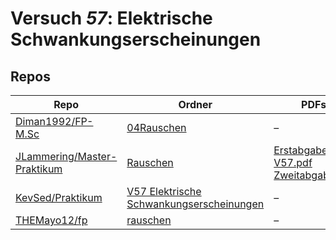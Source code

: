 # Versuch *57*: Elektrische Schwankungserscheinungen

## Repos

|                               Repo                               |                                                                 Ordner                                                                 |                                                                                                                                                                                                                      PDFs                                                                                                                                                                                                                       |
|------------------------------------------------------------------|----------------------------------------------------------------------------------------------------------------------------------------|-------------------------------------------------------------------------------------------------------------------------------------------------------------------------------------------------------------------------------------------------------------------------------------------------------------------------------------------------------------------------------------------------------------------------------------------------|
|[Diman1992/FP-M.Sc](../repo/Diman1992/FP-M.Sc)                    |[04Rauschen](https://github.com/Diman1992/FP-M.Sc/tree/master/04Rauschen)                                                               |–                                                                                                                                                                                                                                                                                                                                                                                                                                                |
|[JLammering/Master-Praktikum](../repo/JLammering/Master-Praktikum)|[Rauschen](https://github.com/JLammering/Master-Praktikum/tree/master/Rauschen)                                                         |[Erstabgabe.pdf](https://docs.google.com/viewer?url=https://raw.githubusercontent.com/JLammering/Master-Praktikum/master/Rauschen/Erstabgabe.pdf)<br/>[V57.pdf](https://docs.google.com/viewer?url=https://raw.githubusercontent.com/JLammering/Master-Praktikum/master/Rauschen/V57.pdf)<br/>[Zweitabgabe.pdf](https://docs.google.com/viewer?url=https://raw.githubusercontent.com/JLammering/Master-Praktikum/master/Rauschen/Zweitabgabe.pdf)|
|[KevSed/Praktikum](../repo/KevSed/Praktikum)                      |[V57 Elektrische Schwankungserscheinungen](https://github.com/KevSed/Praktikum/tree/master/V57%20Elektrische%20Schwankungserscheinungen)|–                                                                                                                                                                                                                                                                                                                                                                                                                                                |
|[THEMayo12/fp](../repo/THEMayo12/fp)                              |[rauschen](https://github.com/THEMayo12/fp/tree/master/versuche/rauschen)                                                               |–                                                                                                                                                                                                                                                                                                                                                                                                                                                |

